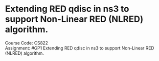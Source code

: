# Extending RED qdisc in ns3 to support Non-Linear RED (NLRED) algorithm.
Course Code: CS822 <br />
Assignment: #GP1 Extending RED qdisc in ns3 to support Non-Linear RED (NLRED) algorithm.

